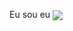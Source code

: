 Eu sou eu
  <img align="center" src="https://github-readme-stats.vercel.app/api/pin/?username=benininico&repo=anuraghazra.github.io&theme=buefy" />

